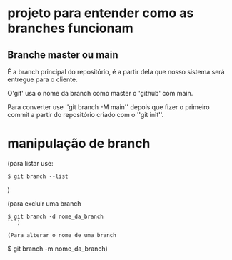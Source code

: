 # projeto para entender como as branches funcionam

## Branche master ou main

É a branch principal do repositório, é a partir dela que nosso sistema será entregue para o cliente.

O'git' usa o nome da branch como master o 'github' com main.

Para converter use ''git branch -M main'' depois que fizer o primeiro commit a partir do repositório criado com o ''git init''.

# manipulação de branch
(para listar use:

 ```
$ git branch --list 
 ```
)

(para excluir uma branch
```
$ git branch -d nome_da_branch
```)

(Para alterar o nome de uma branch
```
$ git branch -m nome_da_branch)